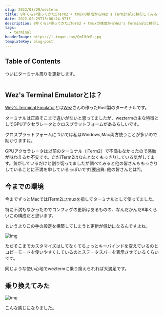 ```yaml
---
slug: 2022/08/29/wezterm
title: 8年くらい使ってきたiTerm2 + tmuxの構成からWez's Terminalに移行してみる
date: 2022-08-29T13:00:24.971Z
description: 8年くらい使ってきたiTerm2 + tmuxの構成からWez's Terminalに移行してみる
tags:
  - terminal
headerImage: https://i.imgur.com/QmIHfeR.jpg
templateKey: blog-post
---
```

## Table of Contents

ついにターミナル周りを更新します。

```toc

```

## Wez's Terminal Emulatorとは？

[Wez's Terminal Emulator](https://wezfurlong.org/wezterm/)とは[Wez](https://github.com/wez/)さんの作ったRust製のターミナルです。

ターミナルは正直そこまで違いがないと思ってましたが、weztermの主な特徴としてGPUアクセラレータとクロスプラットフォームがあるらしいです。

クロスプラットフォームについては私はWindows,Mac両方使うことが多いので助かりますね。

GPUアクセラレータは以前のターミナル（iTerm2）で不満もなかったので感動が味わえるか不安です。ただiTerm2はなんとなくもっさりしている気がしてます。気がしているだけと割り切ってましたが調べてみると他の皆さんももっさりしていることに不満を申しているっぽいです[要出典: 他の皆さんとは?]。

## 今までの環境

今までずっとMacではiTerm2にtmuxを指してターミナルとして使ってました。

特に不満もなかったのでコンフィグの更新はあるものの、なんだかんだ8年くらいこの構成だと思います。

というよりこの手の設定を構築してしまうと更新が億劫になるんですよね。

![img](https://i.imgur.com/WeeoXsW.png)

ただそこまでカスタマイズはしてなくてちょっとキーバインドを変えているのとコピーモードを使いやすくしているのとステータスバーを表示させているくらいです。

同じような使い心地でweztermに乗り換えられれば大満足です。

## 乗り換えてみた

![img](https://i.imgur.com/h5RiIEv.png)

こんな感じになりました。









